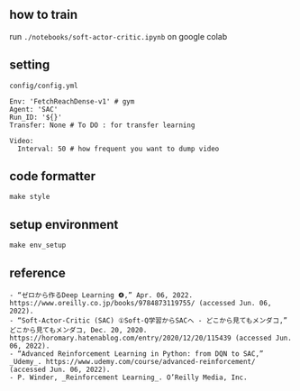

## how to train
run  `./notebooks/soft-actor-critic.ipynb` on google colab

## setting
`config/config.yml`
```
Env: 'FetchReachDense-v1' # gym
Agent: 'SAC'
Run_ID: '${}'
Transfer: None # To DO : for transfer learning

Video:
  Interval: 50 # how frequent you want to dump video 
```

## code formatter
```
make style
```

## setup environment
```
make env_setup
```

## reference
```
- “ゼロから作るDeep Learning ❹,” Apr. 06, 2022. https://www.oreilly.co.jp/books/9784873119755/ (accessed Jun. 06, 2022).
- “Soft-Actor-Critic (SAC) ①Soft-Q学習からSACへ - どこから見てもメンダコ,” どこから見てもメンダコ, Dec. 20, 2020. https://horomary.hatenablog.com/entry/2020/12/20/115439 (accessed Jun. 06, 2022).
- “Advanced Reinforcement Learning in Python: from DQN to SAC,” _Udemy_. https://www.udemy.com/course/advanced-reinforcement/ (accessed Jun. 06, 2022).
- P. Winder, _Reinforcement Learning_. O’Reilly Media, Inc.
```

